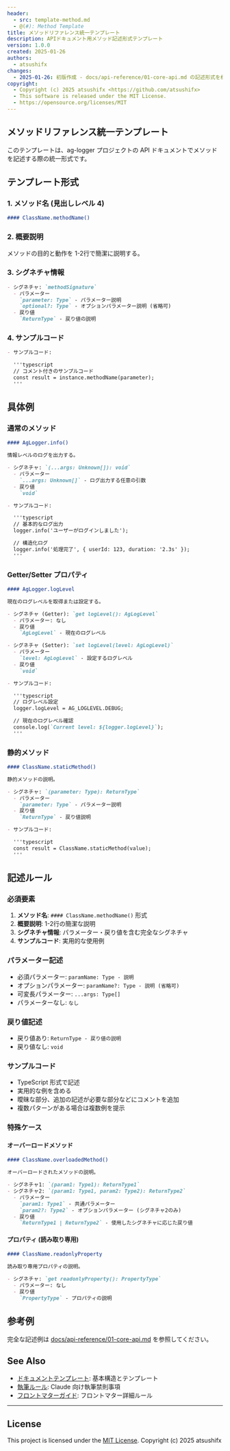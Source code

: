 ```yaml
---
header:
  - src: template-method.md
  - @(#): Method Template
title: メソッドリファレンス統一テンプレート
description: APIドキュメント用メソッド記述形式テンプレート
version: 1.0.0
created: 2025-01-26
authors:
  - atsushifx
changes:
  - 2025-01-26: 初版作成 - docs/api-reference/01-core-api.md の記述形式を標準化
copyright:
  - Copyright (c) 2025 atsushifx <https://github.com/atsushifx>
  - This software is released under the MIT License.
  - https://opensource.org/licenses/MIT
---
```


## メソッドリファレンス統一テンプレート

このテンプレートは、ag-logger プロジェクトの API ドキュメントでメソッドを記述する際の統一形式です。

## テンプレート形式

### 1. メソッド名 (見出しレベル 4)

```markdown
#### ClassName.methodName()
```

### 2. 概要説明

メソッドの目的と動作を 1-2行で簡潔に説明する。

### 3. シグネチャ情報

```markdown
- シグネチャ: `methodSignature`
  - パラメーター
    `parameter: Type` - パラメーター説明
    `optional?: Type` - オプションパラメーター説明 (省略可)
  - 戻り値
    `ReturnType` - 戻り値の説明
```

### 4. サンプルコード

```markdown
- サンプルコード:

  '''typescript
  // コメント付きのサンプルコード
  const result = instance.methodName(parameter);
  '''
```

## 具体例

### 通常のメソッド

```markdown
#### AgLogger.info()

情報レベルのログを出力する。

- シグネチャ: `(...args: Unknown[]): void`
  - パラメーター
    `...args: Unknown[]` - ログ出力する任意の引数
  - 戻り値
    `void`

- サンプルコード:

  '''typescript
  // 基本的なログ出力
  logger.info('ユーザーがログインしました');

  // 構造化ログ
  logger.info('処理完了', { userId: 123, duration: '2.3s' });
  '''
```

### Getter/Setter プロパティ

```markdown
#### AgLogger.logLevel

現在のログレベルを取得または設定する。

- シグネチャ (Getter): `get logLevel(): AgLogLevel`
  - パラメーター: なし
  - 戻り値
    `AgLogLevel` - 現在のログレベル

- シグネチャ (Setter): `set logLevel(level: AgLogLevel)`
  - パラメーター
    `level: AgLogLevel` - 設定するログレベル
  - 戻り値
    `void`

- サンプルコード:

  '''typescript
  // ログレベル設定
  logger.logLevel = AG_LOGLEVEL.DEBUG;

  // 現在のログレベル確認
  console.log(`Current level: ${logger.logLevel}`);
  '''
```

### 静的メソッド

```markdown
#### ClassName.staticMethod()

静的メソッドの説明。

- シグネチャ: `(parameter: Type): ReturnType`
  - パラメーター
    `parameter: Type` - パラメーター説明
  - 戻り値
    `ReturnType` - 戻り値説明

- サンプルコード:

  '''typescript
  const result = ClassName.staticMethod(value);
  '''
```

## 記述ルール

### 必須要素

1. **メソッド名**: `#### ClassName.methodName()` 形式
2. **概要説明**: 1-2行の簡潔な説明
3. **シグネチャ情報**: パラメーター・戻り値を含む完全なシグネチャ
4. **サンプルコード**: 実用的な使用例

### パラメーター記述

- 必須パラメーター: `paramName: Type - 説明`
- オプションパラメーター: `paramName?: Type - 説明 (省略可)`
- 可変長パラメーター: `...args: Type[]`
- パラメーターなし: `なし`

### 戻り値記述

- 戻り値あり: `ReturnType - 戻り値の説明`
- 戻り値なし: `void`

### サンプルコード

- TypeScript 形式で記述
- 実用的な例を含める
- 曖昧な部分、追加の記述が必要な部分などにコメントを追加
- 複数パターンがある場合は複数例を提示

### 特殊ケース

#### オーバーロードメソッド

```markdown
#### ClassName.overloadedMethod()

オーバーロードされたメソッドの説明。

- シグネチャ1: `(param1: Type1): ReturnType1`
- シグネチャ2: `(param1: Type1, param2: Type2): ReturnType2`
  - パラメーター
    `param1: Type1` - 共通パラメーター
    `param2?: Type2` - オプションパラメーター (シグネチャ2のみ)
  - 戻り値
    `ReturnType1 | ReturnType2` - 使用したシグネチャに応じた戻り値
```

#### プロパティ (読み取り専用)

```markdown
#### ClassName.readonlyProperty

読み取り専用プロパティの説明。

- シグネチャ: `get readonlyProperty(): PropertyType`
  - パラメーター: なし
  - 戻り値
    `PropertyType` - プロパティの説明
```

## 参考例

完全な記述例は [docs/api-reference/01-core-api.md](../api-reference/01-core-api.md) を参照してください。

## See Also

- [ドキュメントテンプレート](document-template.md): 基本構造とテンプレート
- [執筆ルール](writing-rules.md): Claude 向け執筆禁則事項
- [フロントマターガイド](frontmatter-guide.md): フロントマター詳細ルール

---

## License

This project is licensed under the [MIT License](https://opensource.org/licenses/MIT).
Copyright (c) 2025 atsushifx
